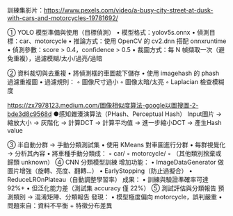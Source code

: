 訓練集影片：https://www.pexels.com/video/a-busy-city-street-at-dusk-with-cars-and-motorcycles-19781692/

① YOLO 模型準備與使用（目標偵測）
	•	模型格式：yolov5s.onnx
	•	偵測目標：car、motorcycle
	•	推論方式：使用 OpenCV 的 cv2.dnn 搭配 onnxruntime
	•	偵測參數：score > 0.4，confidence > 0.5
	•	裁圖方式：每 N 幀擷取一次（避免重複），過濾模糊/太小/過亮/過暗

② 資料裁切與去重複
	•	將偵測框的車圖裁下儲存
	•	使用 imagehash 的 phash 過濾重複圖
	•	過濾規則：
	◦	圖像尺寸過小
	◦	圖像太暗/太亮
	◦	Laplacian 檢查模糊度
 
https://zx7978123.medium.com/圖像相似度算法-google以圖搜圖-2-bde3d8c9568d
●感知雜湊演算法（PHash、Perceptual Hash）
Input圖片 -> 縮放大小 -> 灰階化 -> 計算DCT  -> 計算平均值 -> 進一步縮小DCT -> 產生Hash value

③ 半自動分群 → 手動分類測試集
	•	使用 KMeans 對車圖進行分群
	•	每群視覺化 → 分析其內容
	•	將車種手動分類成：
	◦	car/
	◦	motorcycle/
	◦	（其他類別捨棄或歸類 unknown）
④  CNN 分類模型訓練
  增加功能：
	•	ImageDataGenerator 做圖片增強（旋轉、亮度、翻轉…）
	•	EarlyStopping（防止過擬合）
	•	ReduceLROnPlateau（自動調整學習率）
成果：
	•	訓練與驗證準確率可達 92%+
	•	但泛化能力差（測試集 accuracy 僅 22%）
⑤ 測試評估與分類報告
預測類別 → 混淆矩陣、分類報告
發現：
	•	模型極度偏向 motorcycle，誤判嚴重
	•	問題來自：資料不平衡 + 特徵分布差異


